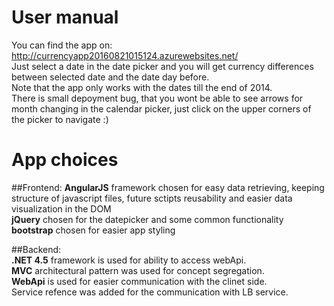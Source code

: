 # User manual

You can find the app on: http://currencyapp20160821015124.azurewebsites.net/   
Just select a date in the date picker and you will get currency differences between selected date and the date day before.   
Note that the app only works with the dates till the end of 2014.  
There is small depoyment bug, that you wont be able to see arrows for month changing in the calendar picker, just click on the upper corners of the picker to navigate :)   

# App choices

##Frontend:
**AngularJS** framework chosen for easy data retrieving, keeping structure of javascript files, future sctipts reusability and easier data visualization in the DOM   
**jQuery** chosen for the datepicker and some common functionality  
**bootstrap** chosen for easier app styling  

##Backend:   
**.NET 4.5** framework is used for ability to access webApi.    
**MVC** architectural pattern was used for concept segregation.    
**WebApi** is used for easier communication with the clinet side.       
Service refence was added for the communication with LB service.  


